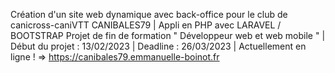 Création d'un site web dynamique avec back-office pour le club de canicross-caniVTT CANIBALES79 | 
Appli en PHP avec LARAVEL / BOOTSTRAP
Projet de fin de formation " Développeur web et web mobile " | 
Début du projet : 13/02/2023 | 
Deadline : 26/03/2023 | 
Actuellement en ligne ! => https://canibales79.emmanuelle-boinot.fr

